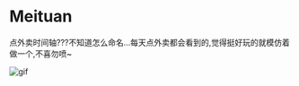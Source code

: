 # Meituan
点外卖时间轴???不知道怎么命名...每天点外卖都会看到的,觉得挺好玩的就模仿着做一个,不喜勿喷~



  ![gif](https://raw.githubusercontent.com/SaltedFishkk/Meituan/master/gif/meituan2.gif)
